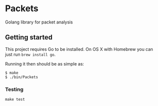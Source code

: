 # Packets

Golang library for packet analysis

## Getting started

This project requires Go to be installed. On OS X with Homebrew you can just run `brew install go`.

Running it then should be as simple as:

```console
$ make
$ ./bin/Packets
```

### Testing

``make test``